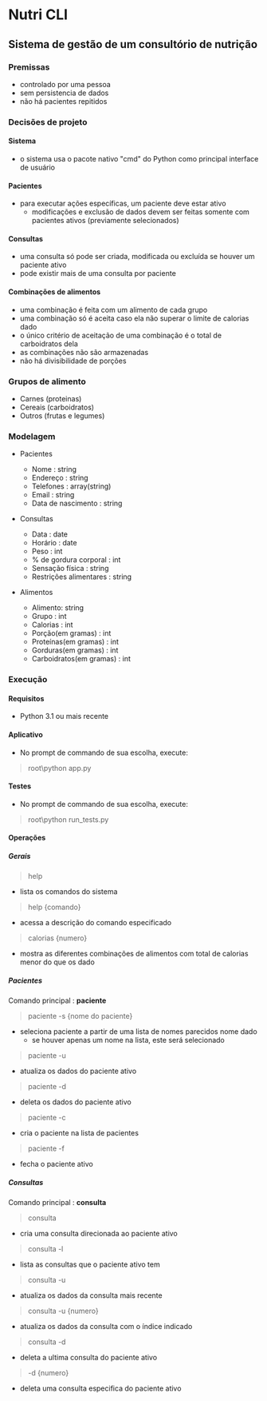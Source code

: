 # Nutri CLI
## Sistema de gestão de um consultório de nutrição

### Premissas
- controlado por uma pessoa
- sem persistencia de dados
- não há pacientes repitidos

### Decisões de projeto

#### Sistema
- o sistema usa o pacote nativo "cmd" do Python como principal interface de usuário

#### Pacientes
- para executar ações específicas, um paciente deve estar ativo
  - modificações e exclusão de dados devem ser feitas somente com pacientes ativos (previamente selecionados)

#### Consultas
- uma consulta só pode ser criada, modificada ou excluída se houver um paciente ativo
- pode existir mais de uma consulta por paciente

#### Combinações de alimentos
- uma combinação é feita com um alimento de cada grupo
- uma combinação só é aceita caso ela não superar o limite de calorias dado
- o único critério de aceitação de uma combinação é o total de carboidratos dela
- as combinações não são armazenadas
- não há divisibilidade de porções

### Grupos de alimento
- Carnes (proteinas)
- Cereais (carboidratos)
- Outros (frutas e legumes)

### Modelagem
- Pacientes
  - Nome : string
  - Endereço : string
  - Telefones : array(string)
  - Email : string
  - Data de nascimento : string

- Consultas
  - Data : date
  - Horário : date
  - Peso : int
  - % de gordura corporal : int
  - Sensação física : string
  - Restrições alimentares : string

- Alimentos
  - Alimento: string
  - Grupo : int
  - Calorias : int
  - Porção(em gramas) : int
  - Proteínas(em gramas) : int
  - Gorduras(em gramas) : int
  - Carboidratos(em gramas) : int

### Execução

#### Requisitos
- Python 3.1 ou mais recente

#### Aplicativo
- No prompt de commando de sua escolha, execute:
> root\python app.py

#### Testes
- No prompt de commando de sua escolha, execute:
> root\python run_tests.py

#### Operações

##### Gerais
> help
- lista os comandos do sistema
  
> help {comando}
- acessa a descrição do comando especificado

> calorias {numero}
- mostra as diferentes combinações de alimentos com total de calorias menor do que os dado

##### Pacientes
Comando principal : **paciente**
  > paciente -s {nome do paciente}
  - seleciona paciente a partir de uma lista de nomes parecidos nome dado
    - se houver apenas um nome na lista, este será selecionado
  > paciente -u
  - atualiza os dados do paciente ativo
  > paciente -d
  - deleta os dados do paciente ativo
  > paciente -c
  - cria o paciente na lista de pacientes
  > paciente -f
  - fecha o paciente ativo


##### Consultas
Comando principal : **consulta**
 > consulta 
 - cria uma consulta direcionada ao paciente ativo
 > consulta -l
 - lista as consultas que o paciente ativo tem
 > consulta -u 
 - atualiza os dados da consulta mais recente
 > consulta -u {numero}
 - atualiza os dados da consulta com o índice indicado
 > consulta -d 
 - deleta a ultima consulta do paciente ativo
 > -d {numero}
 - deleta uma consulta especifica do paciente ativo